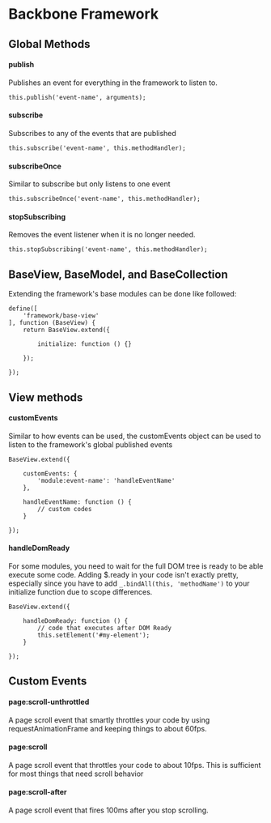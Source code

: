 # Backbone Framework
## Global Methods
#### publish
Publishes an event for everything in the framework to listen to.
```
this.publish('event-name', arguments);
```
#### subscribe
Subscribes to any of the events that are published
```
this.subscribe('event-name', this.methodHandler);
```
#### subscribeOnce
Similar to subscribe but only listens to one event
```
this.subscribeOnce('event-name', this.methodHandler);
```
#### stopSubscribing
Removes the event listener when it is no longer needed.
```
this.stopSubscribing('event-name', this.methodHandler);
```


## BaseView, BaseModel, and BaseCollection
Extending the framework's base modules can be done like followed:
```
define([
    'framework/base-view'
], function (BaseView) {
    return BaseView.extend({

        initialize: function () {}

    });

});
```


## View methods
#### customEvents
Similar to how events can be used, the customEvents object can be used to listen to the framework's global published events
```
BaseView.extend({

    customEvents: {
        'module:event-name': 'handleEventName'
    },

    handleEventName: function () {
        // custom codes
    }

});
```

#### handleDomReady
For some modules, you need to wait for the full DOM tree is ready to be able execute some code. Adding $.ready in your code isn't exactly pretty, especially since you have to add `_.bindAll(this, 'methodName')` to your initialize function due to scope differences.
```
BaseView.extend({

    handleDomReady: function () {
        // code that executes after DOM Ready
        this.setElement('#my-element');
    }

});
```


## Custom Events
#### page:scroll-unthrottled
A page scroll event that smartly throttles your code by using requestAnimationFrame and keeping things to about 60fps.

#### page:scroll
A page scroll event that throttles your code to about 10fps. This is sufficient for most things that need scroll behavior

#### page:scroll-after
A page scroll event that fires 100ms after you stop scrolling.